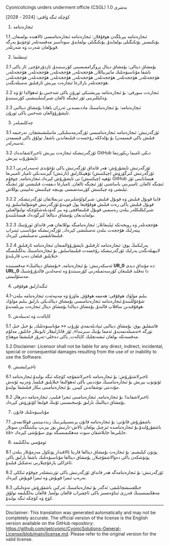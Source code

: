 Cyonicolicings unders underment officle (CSGL)
1.0 نەشرى

كۈچكە ئىگە ۋاقتى: [2024 - 2028]

1. ئىجازەتنامە

1.1 ئىجازەتنامە بېرىلگەن ھوقۇقلار: ئىجازەتنامە ئىجازەتنامىسى ئالاھىدە بولمىغان, يۆتكىسىز, يۆتكىگىلى بولمايدۇ, يۆتكىگىلى بولمايدۇ, سوداسىز مەقسەتلەر ئۈچۈنبۇ يەرگە قويۇلغان شەرت ۋە شەرتلەر.

2. ئېنىقلىما

2.1 يۇمشاق دېتالى: يۇمشاق دېتال پروگراممىسىنى كۆرسىتىدۇ, ئازدۇرغۇچى, ئاز ياكى باشقا مۇناسىۋەتلىك ماتېرىياللار, ھۆججەتلەر, ھۆججەتلەر, ھۆججەتلەر, ھۆججەتلەر, ھۆججەتلەر, ھۆججەتلەر, ھۆججەتلەر, ھۆججەتلەر, ھۆججەتلەر, ھۆججەتلەر, ھۆججەتلەر, ھۆججەتلەر بارلارغا ئىجازەت بېرىش ئارقىلىق تەمىنلەنگەن.

2.2 ئىجازەت سورقى: بۇ ئىجازەتنامە بېرىشتىكى ئورۇن ياكى شەخس.بۇ ئەھۋالدا ئۇ ۋە ۋەكىللىرىنى ئۆز ئىچىگە ئالغان شىركىتىلىنىشنى كۆرسىتىدۇ.

2.3 ئىجازەتنامە: بۇ ئىجازەتنامىنىڭ ماددىسىدىن ئەرزان باھادا يۇمشاق دېتالنى تاپشۇرۇۋالغان شەخس ياكى ئورۇن.

3. چەكلىمىلەر

3.1 ئۆزگەرتىش: ئىجازەتنامە ئىجازەتنامىسى ئۆزگەرمەسلىكى, ماسلىشىشچان, تەرجىمە قىلىش ياكى قىسمەن) بۇ بۆلەككە رۇخسەت قىلىنغاندىن باشقا, تولۇق ياكى قىسمەن ئەسەرلەر.

3.2 ئۆزگەرتىشكە ئىجازەت بېرىش ئاخىرلاشقاندەك GitHub دىكى ئامبما رېكورتىغا تاپشۇرۇپ بېرىش:

3.2.1 ئۆزگەرتىش تاپشۇرۇش: ھەر قانداق ئۆزگەرتىش ياكى تۇغۇندى ئەسەرلەرنى ئۆزگەرتىش كىرگۈزۈش (چېكىنىش) تۆھپىكارلىق (تارتىش) گېزىتىدىكى ئامبار ئامبىرىغا تۆھپە (چېكىنىش) نى تاپشۇرۇش كېرەك.ئىجازەتنامە, چوقۇم GitHub ھېساباتىنى ئۆز ئىچىگە ئالغان, ئامبىرىنى ياساشنى ئۆز ئىچىگە ئالغان, ئامبارغا دىققەت قىلىشنى ئۆز ئىچىگە ئېلىشى ۋە چېكىنىش كۆرسەتمىسى بويىچە چېكىنىش تەلىپىنى يوللاش.

3.2.2 قايتا قوبۇل قىلىش ۋە قوبۇل قىلىش: شىركولۇشلىرىنى تىزىملاتقان ئۆزگەرتىشكە, قوبۇل قىلىش ياكى رەت قىلىش ھوقۇقىغا يول قويىدۇ.ئۆزگەرتىش قوشۇلماسلىق ۋە شىركىللىكلەر بىلەن رەسمىي قوبۇل قىلىنماقچى ۋە بىر گەۋدىلەشكۈچكە تولىۋالغىلى بولمايدىغان يۇمشاق دېتالغا كىرگۈدەك ھېسابلىنىدۇ.

3.2.3 ھۆججەتلەر ۋە رويخەتكە ئېلىنغانلار: ئىجازەتنامىگە يوللانغان ھەر قانداق ئورۇننىڭ يېتەرلىك ھۆججەت بىلەن تەمىنلىشى كېرەك, ئۆزگەرتىشكە مۇناسىپ ئېتىراپ قىلىنغانلىقىنى تەمىنلىشى كېرەك.

3.2.4 يەرلىكنىڭ يوق: ئىجازەتنامە ئارقىلىق تاپشۇرۇۋالمىغان ئىجازەتنامە ئارقىلىق لايىھىلەنگەن يەرلىك ئۆزگەرتىشكە رۇخسەت قىلىنماسلىق, بۇ ئىجازەتنامىنىڭ بەلگىلىمىگە خىلاپلىق قىلغان دەپ قارىلىدۇ.

ئەسكەرتىش: بۇ ئىجازەتنامە, «يۇمشاق دېتالنىڭ» مەقسىتىدە __UR_0__ دە مۇنداق دېدى: __URL_0__ دا تەقلىد قىلىنغان كۆرسەتمىلەرنى كۆرسىتىدۇ ۋە ئەمەلدىن قالدۇرۇشنىڭ مەسئۇلىيىتى.

4. ئىگىدارلىق ھوقۇقى

4.1-بىلىم مۈلۈك ھوقۇقى: ھەممە ھوقۇق, ماۋزۇ ۋە مەنپەئەت ئىجازەتنامە بىلەن شۇغۇللىنىدۇ.ئىجازەتنامە ئىجازەتنامىسى يۇمشاق دېتالدىكى بارلىق بىلىم مۈلۈك ھوقۇقىدىن ساقلاپ قالىدۇ, يۇمشاق دېتالدا يۇمشاق دېتال ئىجازەت بېرىلمەيدۇ.

5. كاپالەت ۋە ئەيىبلەش

5.1 قاتتىقلىق يوق: يۇمشاق دېتالنى ئىپادىلەنمەي تۇرۇپ «« مۇناسىۋەتلىك, بۇ خىل خىل تۈرگە »تەمىنلەنمەيدۇ, ئەمما بۇنىڭ سىرتىدا», ئۆز قاتارلىقلار ئابونتلار جانلىق, مەلۇم مەقسەتكە بولغان ئىشەنچلىك كاپالەت, ياكى دەخلى-تەرۇز قىلىشقا موھتاج.

5.2 Disclaimer: Licensor shall not be liable for any direct, indirect, incidental, special or consequential damages resulting from the use of or inability to use the Software.

6. ئاخىرلىشىش

6.1 ئاخىرلاشتۇرۇش: بۇ ئىجازەتنامە ئاخىرلاشقۇچە كۈچكە ئىگە بولىدۇ.ئىجازەتنامە ئۆتۈنۈپ بېرىش بۇ ئىجازەتنامىنىڭ مۇددىتى ياكى ئەھۋالىغا خىلاپلىق قىلسا, ۋەزىپە ئۆتەش مۇددىتى توشقاندىن كېيىن, بۇ ئىجازەتنامىنى بىكار قىلىشقا بولىدۇ.

6.2 ئاخىرلاشقاندا: بۇ ئىجازەتنامە, ئىجازەتنامىنى ئىجرا قىلىپ, ئىجازەتنامە دەرھال يۇمشاق دېتالنىڭ بارلىق نۇسخىسىنى ئۇنىڭ قولىغا كۆتۈرۈش كېرەك.

7. مۇناسىۋەتلىك قانۇن

7.1 باشقۇرۇش قانۇنى: بۇ ئىجازەتنامە قانۇن پرىنسىپلىرىنىڭ زىددىيىتىنى قوللانمەي, باشقۇرۇلىدۇ.بۇ ئىجازەتنامىدە ئىزچىل بولغان تالاش-تارتىش يۈز بېرىپ بېكىتىلگەن سوتلار sã> جايلىرىغا جايلاشقان سوت مەھكىمىسىگە بوي سۇنۇشى كېرەك.

8. ئومۇمىي بەلگىلىمە

8.1 پۈتۈن كېلىشىم: بۇ ئىجازەت يۇمشاق دېتالغا قارىتا ئالاقىدار پۈتكۈل مەزمۇنلار بىلەن پۈتۈشكەن ياكى دەۋالاشقۇچىلار, يۇمشاق دېتالغا مۇناسىۋەتلىك باشقا بارلىق ياكى ئاغزاكى يازغۇچىلارنى تەشكىل قىلىدۇ.

8.2 ئۆزگەرتىش: بۇ ئىجازەتنامەگە ھەر قانداق ئۆزگەرتىش ياكى تۈزىتىشلەر چوقۇم ئىككى تەرەپ ئىمزا قويۇش ۋە ئىمزا قويۇش كېرەك.

8.3 خىللغىنىشچانلىقى: ئەگەر بۇ ئىجازەتنامىنىڭ ئەركىن باشقۇرۇش تەۋەلىكى مەھكىمىسىنىڭ قەرزى ئىناۋەتسىز ياكى ئاچقىراپ قالغان بولسا, قالغان بەلگىلىمە تولۇق كۈچ ۋە كۈچكە ئىگە بولىدۇ.

---
Disclaimer: This translation was generated automatically and may not be completely accurate. The official version of the license is the English version available on the GitHub repository: https://github.com/getcyonic/CyonicSolutions-General-License/blob/main/license.md. Please refer to the original version for the valid license.
